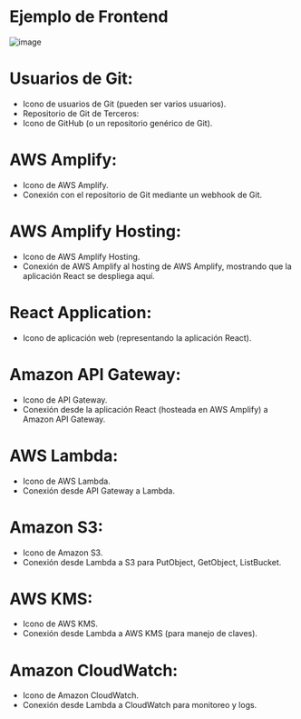 ﻿# Ejemplo de Frontend
![image](https://github.com/Global-Manu-Man/creze-amplify/assets/84020431/5df3d15d-fdcd-41bc-9adb-9cc2d331dd08)


# Usuarios de Git:

* Icono de usuarios de Git (pueden ser varios usuarios).
* Repositorio de Git de Terceros:
* Icono de GitHub (o un repositorio genérico de Git).
# AWS Amplify:
* Icono de AWS Amplify.
* Conexión con el repositorio de Git mediante un webhook de Git.
# AWS Amplify Hosting:

* Icono de AWS Amplify Hosting.
* Conexión de AWS Amplify al hosting de AWS Amplify, mostrando que la aplicación React se despliega aquí.

# React Application:

* Icono de aplicación web (representando la aplicación React).
# Amazon API Gateway:
* Icono de API Gateway.
* Conexión desde la aplicación React (hosteada en AWS Amplify) a Amazon API Gateway.

# AWS Lambda:

* Icono de AWS Lambda.
* Conexión desde API Gateway a Lambda.
# Amazon S3:
* Icono de Amazon S3.
* Conexión desde Lambda a S3 para PutObject, GetObject, ListBucket.
# AWS KMS:
* Icono de AWS KMS.
* Conexión desde Lambda a AWS KMS (para manejo de claves).
# Amazon CloudWatch:
* Icono de Amazon CloudWatch.
* Conexión desde Lambda a CloudWatch para monitoreo y logs.


